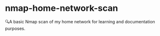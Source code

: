 # nmap-home-network-scan
🔍A basic Nmap scan of my home network for learning and documentation purposes.
